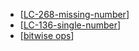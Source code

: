 - [[LC-268-missing-number]]
- [[LC-136-single-number]]
- [[bitwise ops]]


[//begin]: # "Autogenerated link references for markdown compatibility"
[LC-268-missing-number]: <../data structures/arrays_strings_hashes/LC-268-missing-number> "268. Missing Number"
[LC-136-single-number]: <../data structures/arrays_strings_hashes/LC-136-single-number> "136. Single Number"
[bitwise ops]: <../algos/bitwise ops> "bitwise ops"
[//end]: # "Autogenerated link references"